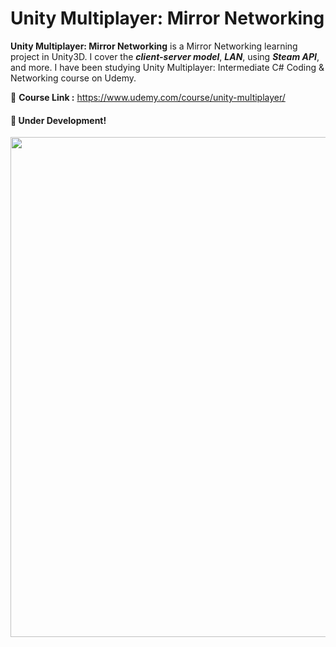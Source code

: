 # Unity Multiplayer: Mirror Networking

**Unity Multiplayer: Mirror Networking** is a Mirror Networking learning project in Unity3D. I cover the ***client-server model***, ***LAN***, using ***Steam API***, and more. I have been studying Unity Multiplayer: Intermediate C# Coding & Networking course on Udemy.

🌟 **Course Link :** https://www.udemy.com/course/unity-multiplayer/
#### 📌 Under Development!

<img src="https://media0.giphy.com/media/hrSFdM4rg8VFpXyz2m/giphy.gif?cid=790b7611659813e0d1b4f765421671bb4492f0ec8f8dd87f&rid=giphy.gif&ct=g" width="800">
